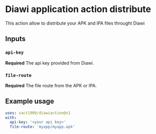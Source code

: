 # Diawi application action distribute

This action allow to distribute your APK and IPA files throught Diawi

## Inputs

### `api-key`

**Required** The api key provided from Diawi.

### `file-route`

**Required** The file route from the APK or IPA.

## Example usage

```yaml
uses: sact1909/diawiaction@v1
with:
  api-key: '<your api key>'
  file-route: 'myapp/myapp.apk'
```
